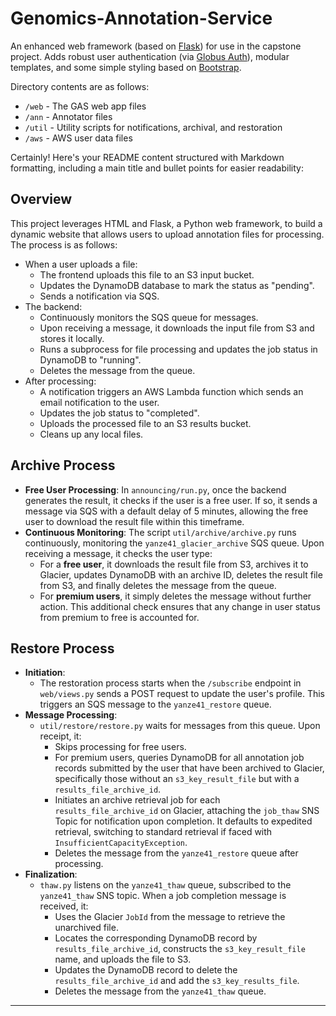 # Genomics-Annotation-Service
An enhanced web framework (based on [Flask](http://flask.pocoo.org/)) for use in the capstone project. Adds robust user authentication (via [Globus Auth](https://docs.globus.org/api/auth)), modular templates, and some simple styling based on [Bootstrap](http://getbootstrap.com/).

Directory contents are as follows:
* `/web` - The GAS web app files
* `/ann` - Annotator files
* `/util` - Utility scripts for notifications, archival, and restoration
* `/aws` - AWS user data files

Certainly! Here's your README content structured with Markdown formatting, including a main title and bullet points for easier readability:


## Overview

This project leverages HTML and Flask, a Python web framework, to build a dynamic website that allows users to upload annotation files for processing. The process is as follows:

- When a user uploads a file:
  - The frontend uploads this file to an S3 input bucket.
  - Updates the DynamoDB database to mark the status as "pending".
  - Sends a notification via SQS.
- The backend:
  - Continuously monitors the SQS queue for messages.
  - Upon receiving a message, it downloads the input file from S3 and stores it locally.
  - Runs a subprocess for file processing and updates the job status in DynamoDB to "running".
  - Deletes the message from the queue.
- After processing:
  - A notification triggers an AWS Lambda function which sends an email notification to the user.
  - Updates the job status to "completed".
  - Uploads the processed file to an S3 results bucket.
  - Cleans up any local files.

## Archive Process

- **Free User Processing**: In `announcing/run.py`, once the backend generates the result, it checks if the user is a free user. If so, it sends a message via SQS with a default delay of 5 minutes, allowing the free user to download the result file within this timeframe.
- **Continuous Monitoring**: The script `util/archive/archive.py` runs continuously, monitoring the `yanze41_glacier_archive` SQS queue. Upon receiving a message, it checks the user type:
  - For a **free user**, it downloads the result file from S3, archives it to Glacier, updates DynamoDB with an archive ID, deletes the result file from S3, and finally deletes the message from the queue.
  - For **premium users**, it simply deletes the message without further action. This additional check ensures that any change in user status from premium to free is accounted for.

## Restore Process

- **Initiation**:
  - The restoration process starts when the `/subscribe` endpoint in `web/views.py` sends a POST request to update the user's profile. This triggers an SQS message to the `yanze41_restore` queue.
- **Message Processing**:
  - `util/restore/restore.py` waits for messages from this queue. Upon receipt, it:
    - Skips processing for free users.
    - For premium users, queries DynamoDB for all annotation job records submitted by the user that have been archived to Glacier, specifically those without an `s3_key_result_file` but with a `results_file_archive_id`.
    - Initiates an archive retrieval job for each `results_file_archive_id` on Glacier, attaching the `job_thaw` SNS Topic for notification upon completion. It defaults to expedited retrieval, switching to standard retrieval if faced with `InsufficientCapacityException`.
    - Deletes the message from the `yanze41_restore` queue after processing.
- **Finalization**:
  - `thaw.py` listens on the `yanze41_thaw` queue, subscribed to the `yanze41_thaw` SNS topic. When a job completion message is received, it:
    - Uses the Glacier `JobId` from the message to retrieve the unarchived file.
    - Locates the corresponding DynamoDB record by `results_file_archive_id`, constructs the `s3_key_result_file` name, and uploads the file to S3.
    - Updates the DynamoDB record to delete the `results_file_archive_id` and add the `s3_key_results_file`.
    - Deletes the message from the `yanze41_thaw` queue.

---
